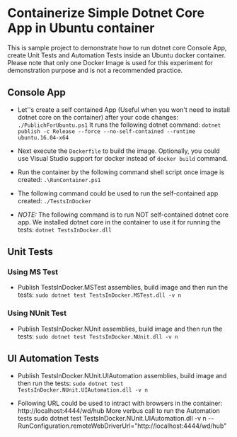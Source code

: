 # Containerize Simple Dotnet Core App in Ubuntu container

This is sample project to demonstrate how to run dotnet core Console App, create Unit Tests and Automation Tests inside an Ubuntu docker container. 
Please note that only one Docker Image is used for this experiment for demonstration purpose and is not a recommended practice. 

## Console App
- Let''s create a self contained App (Useful when you won't need to install dotnet core on the container) after your code changes:
`./PublichForUbuntu.ps1` 
It runs the following dotnet command:
`dotnet publish -c Release --force --no-self-contained --runtime ubuntu.16.04-x64`

- Next execute the `Dockerfile` to build the image. Optionally, you could use Visual Studio support for docker instead of `docker build` command. 

- Run the container by the following command shell script once image is created:
`.\RunContainer.ps1`

- The following command could be used to run the self-contained app created:
`./TestsInDocker`


- *NOTE:* The following command is to run NOT self-contained dotnet core app. We installed dotnet core in the container to use it for running the tests:
`dotnet TestsInDocker.dll`

## Unit Tests
### Using MS Test
- Publish TestsInDocker.MSTest assemblies, build image and then run the tests:
`sudo dotnet test TestsInDocker.MSTest.dll -v n`

### Using NUnit Test
- Publish TestsInDocker.NUnit assemblies, build image and then run the tests:
`sudo dotnet test TestsInDocker.NUnit.dll -v n`

## UI Automation Tests
- Publish TestsInDocker.NUnit.UIAutomation assemblies, build image and then run the tests:
`sudo dotnet test TestsInDocker.NUnit.UIAutomation.dll -v n`

- Following URL could be used to intract with browsers in the container:
http://localhost:4444/wd/hub
More verbus call to run the Automation tests
sudo dotnet test TestsInDocker.NUnit.UIAutomation.dll -v n -- RunConfiguration.remoteWebDriverUrl="http://localhost:4444/wd/hub"
